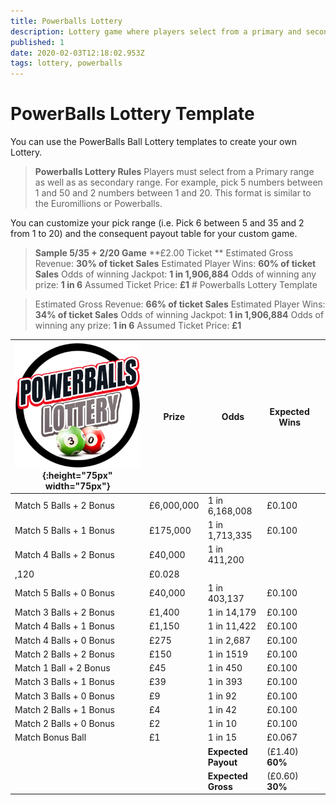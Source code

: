 ```yaml
---
title: Powerballs Lottery
description: Lottery game where players select from a primary and secondary range
published: 1
date: 2020-02-03T12:18:02.953Z
tags: lottery, powerballs
---
```



# PowerBalls Lottery Template

You can use the PowerBalls Ball Lottery templates to create your own Lottery.

>**Powerballs Lottery Rules**
Players must select from a Primary range as well as as secondary range. For example, pick 5 numbers between 1 and 50 and 2 numbers between 1 and 20. This format is similar to the Euromillions or Powerballs.

You can customize your pick range (i.e. Pick 6 between 5 and 35 and 2 from 1 to 20) and the consequent payout table for your custom game.

>**Sample 5/35 + 2/20 Game**
**£2.00 Ticket **
Estimated Gross Revenue: **30% of ticket Sales** 
Estimated Player Wins: **60% of ticket Sales** 
Odds of winning Jackpot: **1 in 1,906,884** 
Odds of winning any prize: **1 in 6** 
Assumed Ticket Price: **£1**  # Powerballs Lottery Template

>Estimated Gross Revenue: **66% of ticket Sales** 
Estimated Player Wins: **34% of ticket Sales** 
Odds of winning Jackpot: **1 in 1,906,884** 
Odds of winning any prize: **1 in 6** 
Assumed Ticket Price: **£1**  


| ![powerball-lottery.png](/uploads/powerball-lottery.png){:height="75px" width="75px"}       | Prize   | Odds                             | Expected Wins         |                       |
|---------------|---------|----------------------------------|-----------------------|-----------------------|
| Match 5 Balls + 2 Bonus      | £6,000,000 | 1 in 6,168,008                   | £0.100               |                       |
| Match 5 Balls + 1 Bonus     | £175,000  | 1 in 1,713,335                     | £0.100               |                       |
| Match 4 Balls + 2 Bonus     | £40,000     | 1 in 411,200
,120                         | £0.028               |                       |
| Match 5 Balls + 0 Bonus     | £40,000      | 1 in 403,137                        | £0.100               |                       |
|     Match 3 Balls + 2 Bonus        | £1,400     | 1 in 14,179                           | £0.100               |                
|     Match 4 Balls + 1 Bonus        | £1,150    | 1 in 11,422                          | £0.100              |     
|     Match 4 Balls + 0 Bonus       | £275     | 1 in 2,687                      | £0.100             |    
|     Match 2 Balls + 2 Bonus     | £150    | 1 in 1519                          | £0.100             |      
|     Match 1 Ball + 2 Bonus     | £45    | 1 in 450                          | £0.100              |  
|     Match 3 Balls + 1 Bonus     | £39    | 1 in 393                           | £0.100              | 
|     Match 3 Balls + 0 Bonus     | £9    | 1 in 92                           | £0.100              |   
|     Match 2 Balls + 1 Bonus     | £4    | 1 in 42                           | £0.100              |  
|     Match 2 Balls + 0 Bonus     | £2    | 1 in 10                           | £0.100              |   
|     Match Bonus Ball     | £1    | 1 in 15                           | £0.067                |            
| |       |**Expected Payout**  | (£1.40) **60%**  |  |
| |       |**Expected Gross**  | (£0.60) **30%**   |  |